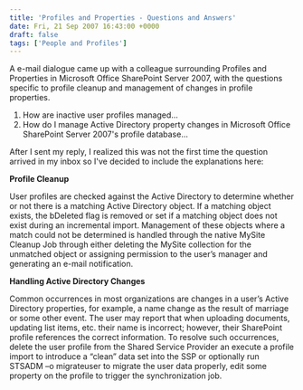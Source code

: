 ```yaml
---
title: 'Profiles and Properties - Questions and Answers'
date: Fri, 21 Sep 2007 16:43:00 +0000
draft: false
tags: ['People and Profiles']
---
```


A e-mail dialogue came up with a colleague surrounding Profiles and Properties in Microsoft Office SharePoint Server 2007, with the questions specific to profile cleanup and management of changes in profile properties.

1.  How are inactive user profiles managed...
2.  How do I manage Active Directory property changes in Microsoft Office SharePoint Server 2007's profile database...

After I sent my reply, I realized this was not the first time the question arrived in my inbox so I've decided to include the explanations here:

**Profile Cleanup**

User profiles are checked against the Active Directory to determine whether or not there is a matching Active Directory object. If a matching object exists, the bDeleted flag is removed or set if a matching object does not exist during an incremental import. Management of these objects where a match could not be determined is handled through the native MySite Cleanup Job through either deleting the MySite collection for the unmatched object or assigning permission to the user’s manager and generating an e-mail notification.

**Handling Active Directory Changes**

Common occurrences in most organizations are changes in a user’s Active Directory properties, for example, a name change as the result of marriage or some other event. The user may report that when uploading documents, updating list items, etc. their name is incorrect; however, their SharePoint profile references the correct information. To resolve such occurrences, delete the user profile from the Shared Service Provider an execute a profile import to introduce a “clean” data set into the SSP or optionally run STSADM –o migrateuser to migrate the user data properly, edit some property on the profile to trigger the synchronization job.